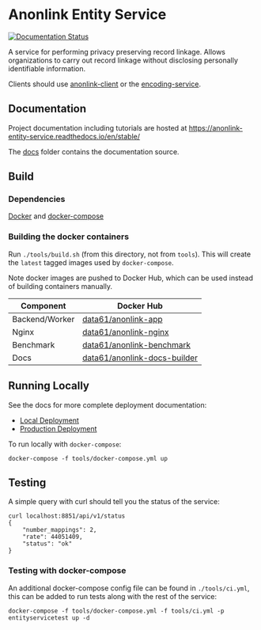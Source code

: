 # Anonlink Entity Service

[![Documentation Status](https://readthedocs.org/projects/anonlink-entity-service/badge/?version=stable)](https://anonlink-entity-service.readthedocs.io/en/stable/?badge=stable)

A service for performing privacy preserving record linkage. Allows organizations to carry out record linkage without disclosing personally identifiable information.

Clients should use [anonlink-client](https://github.com/data61/anonlink-client/) or the [encoding-service](https://github.com/data61/anonlink-encoding-service/).

## Documentation

Project documentation including tutorials are hosted at https://anonlink-entity-service.readthedocs.io/en/stable/
 
The [docs](./docs) folder contains the documentation source.


## Build

### Dependencies

[Docker](http://docs.docker.com/installation/) and [docker-compose](http://docs.docker.com/compose/)


### Building the docker containers

Run `./tools/build.sh` (from this directory, not from `tools`). This will create the `latest` tagged
images used by `docker-compose`.

Note docker images are pushed to Docker Hub, which can be used instead of building containers manually.


| Component        | Docker Hub |
|------------------|---------|
|  Backend/Worker  | [data61/anonlink-app](https://hub.docker.com/r/data61/anonlink-app) |
|  Nginx           | [data61/anonlink-nginx](https://hub.docker.com/r/data61/anonlink-nginx) |
|  Benchmark       | [data61/anonlink-benchmark](https://hub.docker.com/r/data61/anonlink-benchmark) |
|  Docs            | [data61/anonlink-docs-builder](https://hub.docker.com/r/data61/anonlink-docs-builder) |


## Running Locally

See the docs for more complete deployment documentation:

- [Local Deployment](./docs/local-deployment.rst)
- [Production Deployment](./docs/production-deployment.rst)

To run locally with `docker-compose`:

    docker-compose -f tools/docker-compose.yml up

## Testing

A simple query with curl should tell you the status of the service:

    curl localhost:8851/api/v1/status
    {
        "number_mappings": 2,
        "rate": 44051409,
        "status": "ok"
    }


### Testing with docker-compose

An additional docker-compose config file can be found in `./tools/ci.yml`,
this can be added to run tests along with the rest of the service:

    docker-compose -f tools/docker-compose.yml -f tools/ci.yml -p entityservicetest up -d


